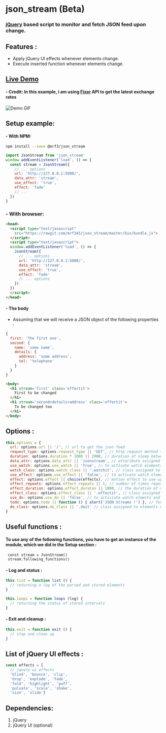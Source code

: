 # json_stream (Beta)
### [jQuery][1cad23e5] based script to monitor and fetch JSON feed upon change.

  [1cad23e5]: https://jquery.com "jQuery website"

## Features :
- Apply jQuery UI effects whenever elements change.
- Execute inserted function whenever elements change.

## [Live Demo][c3246bd6]

  [c3246bd6]: https://audio-sequence.github.io/json_stream.html "Live demo"
#### - Credit: In this example, i am using [Fixer][2a766f21] API to get the latest exchange rates

  [2a766f21]: http://fixer.io "Fixer API website"

![Demo GIF](https://audio-sequence.github.io/json_stream.gif)


## Setup example:
#### - With NPM:
```bash
npm install --save @mrf3/json_stream
```
```javascript
import JsonStream from 'json_stream'
window.addEventListener('load', () => {
  const stream = JsonStream({
    // ... options
    url: 'http://127.0.0.1:5000/',
    data_attr: 'stream',
    use_effect: 'true',
    effect: 'fade'
    // ...
  })  
}
```

### - With browser:
```html
<head>
  <script type="text/javascript"
    src="https://rawgit.com/mrf345/json_stream/master/bin/bundle.js">
  </script>
  <script type="text/javascript">
  window.addEventListener('load', () => {
    JsonStream({
      // ... options
      url: 'http://127.0.0.1:5000/',
      data_attr: 'stream',
      use_effect: 'true',
      effect: 'fade'
      // ... options
    })
  })
  </script>
</head>
```


#### - The body
- Assuming that we will receive a JSON object of the following properties :

```javascript
{
  first: 'The first one',
  second: {
    name: 'some name',
    details: {
      address: 'some address',
      tel: 'telephone'
    }
  }
}
```
```html
<body>
  <h1 stream='first' class='effectit'>
    First to be changed
  </h1>
  <h1 stream='second>details>address' class='effectit'>
    To be changed too
  </h1>
</body>
```

## Options :

```javascript
this.options = {
  url: options.url || '/', // url to get the json feed
  request_type: options.request_type || 'GET', // http request method to use in ajax
  duration: options.duration * 1000 || 2000, // duration of sleep between each response check
  data_attr: options.data_attr || 'jsonstream', // attaribute assigned to html elements with json property name
  use_watch: options.use_watch || 'true', // to activate watch elements change and update
  watch_class: options.watch_class || '.watchit', // class assigned to elements wanted to be watched
  use_effect: options.use_effect || 'false', // to activate watch elements change with updates and jquery UI effects
  effect: options.effect || choice(effects), // motion effect to use upon data update. Default is randomly chosen
  effect_repeats: options.effect_repeats || 1, // number of times repeating the motion effect
  effect_duration: options.effect_duraton || 1000, // the duration of motion effect
  effect_class: options.effect_class || '.effectit', // class assigned to elements wanted to be watched with motion effects
  use_do: options.use_do || 'false', // to activiate watch elments and update with applying specific function on each update
  todo: options.todo || function () { alert('JSON Streams !') }, // function to be applied on update
  do_class: options.do_class || '.doit' // class assigned to elements wanted to be watched with specific function
}
```

## Useful functions :
#### To use any of the following functions, you have to get an instance of the module, which we did in the Setup section :
` const stream = JsonStream()` </br>
` stream.following_functions()`

#### - Log and status :

```javascript
this.list = function list () {
  // returning a log of the parsed and stored elements
}

this.loops = function loops (log) {
  // returning the status of stored intervals
}

```
#### - Exit and cleanup :

```javascript
this.exit = function exit () {
  // stop and clean up
}
```

## List of jQuery UI effects :

```javascript
const effects = [
  // jquery ui effects
  'blind', 'bounce', 'clip',
  'drop', 'explode', 'fade',
  'fold', 'highlight', 'puff',
  'pulsate', 'scale', 'shake',
  'size', 'slide']
```

## Dependencies:
1. jQuery
2. jQuery UI (optional)
